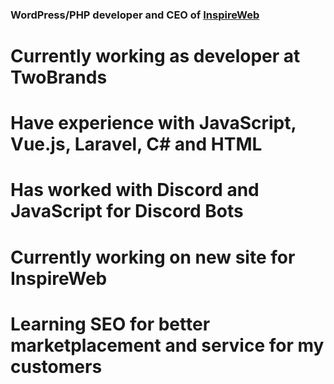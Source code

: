 ### WordPress/PHP developer and CEO of <a href="https://inspireweb.nl/" target="_blank">InspireWeb</a>
# Currently working as developer at TwoBrands
# Have experience with JavaScript, Vue.js, Laravel, C# and HTML
# Has worked with Discord and JavaScript for Discord Bots

# Currently working on new site for InspireWeb
# Learning SEO for better marketplacement and service for my customers


<!--
**MelleLintje06/MelleLintje06** is a ✨ _special_ ✨ repository because its `README.md` (this file) appears on your GitHub profile.

Here are some ideas to get you started:

- 🔭 I’m currently working on ...
- 🌱 I’m currently learning ...
- 👯 I’m looking to collaborate on ...
- 🤔 I’m looking for help with ...
- 💬 Ask me about ...
- 📫 How to reach me: ...
- 😄 Pronouns: ...
- ⚡ Fun fact: ...
-->

